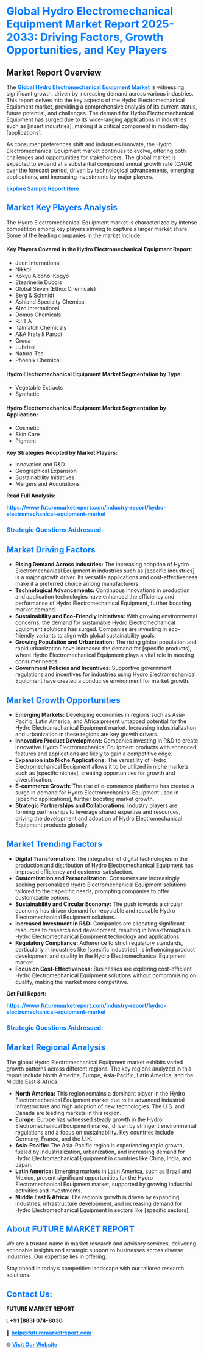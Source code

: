 <h1 style="color: #007BFF;">Global Hydro Electromechanical Equipment Market Report 2025-2033: Driving Factors, Growth Opportunities, and Key Players</h1>

<section id="overview">
<h2>Market Report Overview</h2>
<p>The <a href="https://www.futuremarketreport.com/industry-report/hydro-electromechanical-equipment-market" style="color: #007BFF; text-decoration: none;"><strong>Global Hydro Electromechanical Equipment Market</strong></a> is witnessing significant growth, driven by increasing demand across various industries. This report delves into the key aspects of the Hydro Electromechanical Equipment market, providing a comprehensive analysis of its current status, future potential, and challenges. The demand for Hydro Electromechanical Equipment has surged due to its wide-ranging applications in industries such as [insert industries], making it a critical component in modern-day [applications].</p>
<p>As consumer preferences shift and industries innovate, the Hydro Electromechanical Equipment market continues to evolve, offering both challenges and opportunities for stakeholders. The global market is expected to expand at a substantial compound annual growth rate (CAGR) over the forecast period, driven by technological advancements, emerging applications, and increasing investments by major players.</p>
</section>

<section id="overview">
<p><a href="https://www.futuremarketreport.com/request-sample/reportId=33384" style="color: #007BFF; text-decoration: none;"><strong>Explore Sample Report Here</strong></a></p>
</section>

<section id="key-players">
<h2 style="color: #007BFF;">Market Key Players Analysis</h2>
<p>The Hydro Electromechanical Equipment market is characterized by intense competition among key players striving to capture a larger market share. Some of the leading companies in the market include:</p>
<h4>Key Players Covered in the Hydro Electromechanical Equipment Report:</h4>
<ul><li>Jeen International</li><li>Nikkol</li><li>Kokyu Alcohol Kogyo</li><li>Stearinerie Dubois</li><li>Global Seven (Ethox Chemicals)</li><li>Berg &amp; Schmidt</li><li>Ashland Specialty Chemical</li><li>Alzo International</li><li>Domus Chemicals</li><li>R.I.T.A</li><li>Italmatch Chemicals</li><li>A&amp;A Fratelli Parodi</li><li>Croda</li><li>Lubrizol</li><li>Natura-Tec</li><li>Phoenix Chemical</li></ul>
<h4>Hydro Electromechanical Equipment Market Segmentation by Type:</h4>
<ul><li>Vegetable Extracts</li><li>Synthetic</li></ul>

<h4>Hydro Electromechanical Equipment Market Segmentation by Application:</h4>
<ul><li>Cosmetic</li><li>Skin Care</li><li>Pigment</li></ul>
<p><strong>Key Strategies Adopted by Market Players:</strong></p>
<ul>
<li>Innovation and R&D</li>
<li>Geographical Expansion</li>
<li>Sustainability Initiatives</li>
<li>Mergers and Acquisitions</li>
</ul>
</section>

<section>
<p><strong>Read Full Analysis: </strong></p><a href="https://www.futuremarketreport.com/industry-report/hydro-electromechanical-equipment-market" style="color: #007BFF; text-decoration: none;"><strong>https://www.futuremarketreport.com/industry-report/hydro-electromechanical-equipment-market</strong></a>
<h3 style="color: #007BFF;">Strategic Questions Addressed:</h3>
</section>

<section id="driving-factors">
<h2 style="color: #007BFF;">Market Driving Factors</h2>
<ul>
<li><strong>Rising Demand Across Industries:</strong> The increasing adoption of Hydro Electromechanical Equipment in industries such as [specific industries] is a major growth driver. Its versatile applications and cost-effectiveness make it a preferred choice among manufacturers.</li>
<li><strong>Technological Advancements:</strong> Continuous innovations in production and application technologies have enhanced the efficiency and performance of Hydro Electromechanical Equipment, further boosting market demand.</li>
<li><strong>Sustainability and Eco-Friendly Initiatives:</strong> With growing environmental concerns, the demand for sustainable Hydro Electromechanical Equipment solutions has surged. Companies are investing in eco-friendly variants to align with global sustainability goals.</li>
<li><strong>Growing Population and Urbanization:</strong> The rising global population and rapid urbanization have increased the demand for [specific products], where Hydro Electromechanical Equipment plays a vital role in meeting consumer needs.</li>
<li><strong>Government Policies and Incentives:</strong> Supportive government regulations and incentives for industries using Hydro Electromechanical Equipment have created a conducive environment for market growth.</li>
</ul>
</section>

<section id="growth-opportunities">
<h2 style="color: #007BFF;">Market Growth Opportunities</h2>
<ul>
<li><strong>Emerging Markets:</strong> Developing economies in regions such as Asia-Pacific, Latin America, and Africa present untapped potential for the Hydro Electromechanical Equipment market. Increasing industrialization and urbanization in these regions are key growth drivers.</li>
<li><strong>Innovative Product Development:</strong> Companies investing in R&D to create innovative Hydro Electromechanical Equipment products with enhanced features and applications are likely to gain a competitive edge.</li>
<li><strong>Expansion into Niche Applications:</strong> The versatility of Hydro Electromechanical Equipment allows it to be utilized in niche markets such as [specific niches], creating opportunities for growth and diversification.</li>
<li><strong>E-commerce Growth:</strong> The rise of e-commerce platforms has created a surge in demand for Hydro Electromechanical Equipment used in [specific applications], further boosting market growth.</li>
<li><strong>Strategic Partnerships and Collaborations:</strong> Industry players are forming partnerships to leverage shared expertise and resources, driving the development and adoption of Hydro Electromechanical Equipment products globally.</li>
</ul>
</section>

<section id="trending-factors">
<h2 style="color: #007BFF;">Market Trending Factors</h2>
<ul>
<li><strong>Digital Transformation:</strong> The integration of digital technologies in the production and distribution of Hydro Electromechanical Equipment has improved efficiency and customer satisfaction.</li>
<li><strong>Customization and Personalization:</strong> Consumers are increasingly seeking personalized Hydro Electromechanical Equipment solutions tailored to their specific needs, prompting companies to offer customizable options.</li>
<li><strong>Sustainability and Circular Economy:</strong> The push towards a circular economy has driven demand for recyclable and reusable Hydro Electromechanical Equipment solutions.</li>
<li><strong>Increased Investment in R&D:</strong> Companies are allocating significant resources to research and development, resulting in breakthroughs in Hydro Electromechanical Equipment technology and applications.</li>
<li><strong>Regulatory Compliance:</strong> Adherence to strict regulatory standards, particularly in industries like [specific industries], is influencing product development and quality in the Hydro Electromechanical Equipment market.</li>
<li><strong>Focus on Cost-Effectiveness:</strong> Businesses are exploring cost-efficient Hydro Electromechanical Equipment solutions without compromising on quality, making the market more competitive.</li>
</ul>
</section>

<section>
<p><strong>Get Full Report: </strong></p><a href="https://www.futuremarketreport.com/industry-report/hydro-electromechanical-equipment-market" style="color: #007BFF; text-decoration: none;"><strong>https://www.futuremarketreport.com/industry-report/hydro-electromechanical-equipment-market</strong></a>
<h3 style="color: #007BFF;">Strategic Questions Addressed:</h3>
</section>


<section id="regional-analysis">
<h2 style="color: #007BFF;">Market Regional Analysis</h2>
<p>The global Hydro Electromechanical Equipment market exhibits varied growth patterns across different regions. The key regions analyzed in this report include North America, Europe, Asia-Pacific, Latin America, and the Middle East & Africa:</p>
<ul>
<li><strong>North America:</strong> This region remains a dominant player in the Hydro Electromechanical Equipment market due to its advanced industrial infrastructure and high adoption of new technologies. The U.S. and Canada are leading markets in this region.</li>
<li><strong>Europe:</strong> Europe has witnessed steady growth in the Hydro Electromechanical Equipment market, driven by stringent environmental regulations and a focus on sustainability. Key countries include Germany, France, and the U.K.</li>
<li><strong>Asia-Pacific:</strong> The Asia-Pacific region is experiencing rapid growth, fueled by industrialization, urbanization, and increasing demand for Hydro Electromechanical Equipment in countries like China, India, and Japan.</li>
<li><strong>Latin America:</strong> Emerging markets in Latin America, such as Brazil and Mexico, present significant opportunities for the Hydro Electromechanical Equipment market, supported by growing industrial activities and investments.</li>
<li><strong>Middle East & Africa:</strong> The region’s growth is driven by expanding industries, infrastructure development, and increasing demand for Hydro Electromechanical Equipment in sectors like [specific sectors].</li>
</ul>
</section>

<footer>
<h2 style="color: #007BFF;">About FUTURE MARKET REPORT</h2>
<p>We are a trusted name in market research and advisory services, delivering actionable insights and strategic support to businesses across diverse industries. Our expertise lies in offering:</p>

<p>Stay ahead in today’s competitive landscape with our tailored research solutions.</p>

<h2 style="color: #007BFF;">Contact Us:</h2>
<p><strong>FUTURE MARKET REPORT</strong></p>
<p>📞 <strong>+91 (883) 074-8030</strong></p>
<p>📧 <strong><a href="mailto:help@futuremarketreport.com" style="color: #007BFF;">help@futuremarketreport.com</a></strong></p>
<p>🌐 <strong><a href="https://www.futuremarketreport.com/" style="color: #007BFF;">Visit Our Website</a></strong></p>
</footer>